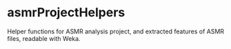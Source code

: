 asmrProjectHelpers
=========
Helper functions for ASMR analysis project, and extracted features of ASMR files, readable with Weka.

